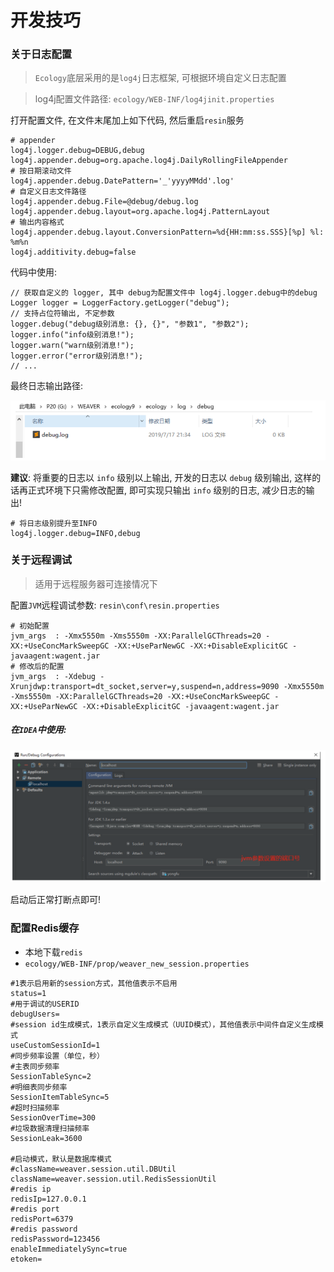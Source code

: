 # 开发技巧

### 关于日志配置

> `Ecology`底层采用的是`log4j`日志框架, 可根据环境自定义日志配置

> log4j配置文件路径: `ecology/WEB-INF/log4jinit.properties`

打开配置文件, 在文件末尾加上如下代码, 然后重启`resin`服务

```properties
# appender
log4j.logger.debug=DEBUG,debug
log4j.appender.debug=org.apache.log4j.DailyRollingFileAppender
# 按日期滚动文件
log4j.appender.debug.DatePattern='_'yyyyMMdd'.log'
# 自定义日志文件路径
log4j.appender.debug.File=@debug/debug.log
log4j.appender.debug.layout=org.apache.log4j.PatternLayout
# 输出内容格式
log4j.appender.debug.layout.ConversionPattern=%d{HH:mm:ss.SSS}[%p] %l: %m%n
log4j.additivity.debug=false
```

代码中使用: 

```properties
// 获取自定义的 logger, 其中 debug为配置文件中 log4j.logger.debug中的debug
Logger logger = LoggerFactory.getLogger("debug");
// 支持占位符输出, 不定参数
logger.debug("debug级别消息: {}, {}", "参数1", "参数2");
logger.info("info级别消息!");
logger.warn("warn级别消息!");
logger.error("error级别消息!");
// ...
```

最终日志输出路径:

![1570369325637](asset/1570369325637.png)

**建议**: 将重要的日志以 `info` 级别以上输出, 开发的日志以 `debug` 级别输出, 这样的话再正式环境下只需修改配置, 即可实现只输出 `info` 级别的日志, 减少日志的输出!

```properties
# 将日志级别提升至INFO
log4j.logger.debug=INFO,debug
```

### 关于远程调试

> 适用于远程服务器可连接情况下

配置`JVM`远程调试参数: `resin\conf\resin.properties`

```properties
# 初始配置
jvm_args  : -Xmx5550m -Xms5550m -XX:ParallelGCThreads=20 -XX:+UseConcMarkSweepGC -XX:+UseParNewGC -XX:+DisableExplicitGC -javaagent:wagent.jar
# 修改后的配置
jvm_args  : -Xdebug -Xrunjdwp:transport=dt_socket,server=y,suspend=n,address=9090 -Xmx5550m -Xms5550m -XX:ParallelGCThreads=20 -XX:+UseConcMarkSweepGC -XX:+UseParNewGC -XX:+DisableExplicitGC -javaagent:wagent.jar
```

##### 在`IDEA`中使用: 
![1570192957176](asset/1570192957176.png)

启动后正常打断点即可!

### 配置Redis缓存

- 本地下载`redis`
- `ecology/WEB-INF/prop/weaver_new_session.properties`

```properties
#1表示启用新的session方式，其他值表示不启用
status=1
#用于调试的USERID
debugUsers=
#session id生成模式，1表示自定义生成模式（UUID模式），其他值表示中间件自定义生成模式
useCustomSessionId=1
#同步频率设置（单位，秒）
#主表同步频率
SessionTableSync=2
#明细表同步频率
SessionItemTableSync=5
#超时扫描频率
SessionOverTime=300
#垃圾数据清理扫描频率
SessionLeak=3600

#启动模式，默认是数据库模式
#className=weaver.session.util.DBUtil
className=weaver.session.util.RedisSessionUtil
#redis ip
redisIp=127.0.0.1
#redis port
redisPort=6379
#redis password
redisPassword=123456
enableImmediatelySync=true
etoken=
```
